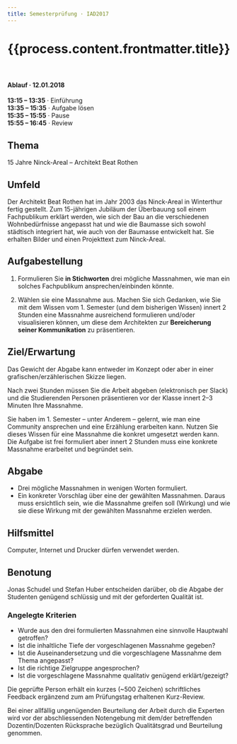 ```yaml
---
title: Semesterprüfung · IAD2017
---
```


<header>

# {{process.content.frontmatter.title}}

</header>


#### Ablauf · 12.01.2018

**13:15 – 13:35** · Einführung  
**13:35 – 15:35** · Aufgabe lösen  
**15:35 – 15:55** · Pause  
**15:55 – 16:45** · Review



## Thema

15 Jahre Ninck-Areal – Architekt Beat Rothen

## Umfeld

Der Architekt Beat Rothen hat im Jahr 2003 das Ninck-Areal in Winterthur fertig gestellt. Zum 15-jährigen Jubiläum der Überbauung soll einem Fachpublikum erklärt werden, wie sich der Bau an die verschiedenen Wohnbedürfnisse angepasst hat und wie die Baumasse sich sowohl städtisch integriert hat, wie auch von der Baumasse entwickelt hat. Sie erhalten Bilder und einen Projekttext zum Ninck-Areal.


## Aufgabestellung

1. Formulieren Sie **in Stichworten** drei mögliche Massnahmen, wie man ein solches Fachpublikum ansprechen/einbinden könnte.

2. Wählen sie eine Massnahme aus. Machen Sie sich Gedanken, wie Sie mit dem Wissen vom 1. Semester (und dem bisherigen Wissen) innert 2 Stunden eine Massnahme ausreichend formulieren und/oder visualisieren können, um diese dem Architekten zur **Bereicherung seiner Kommunikation** zu präsentieren.

## Ziel/Erwartung

Das Gewicht der Abgabe kann entweder im Konzept oder aber in einer grafischen/erzählerischen Skizze liegen.

Nach zwei Stunden müssen Sie die Arbeit abgeben (elektronisch per Slack) und die Studierenden Personen präsentieren vor der Klasse innert 2–3 Minuten Ihre Massnahme.

Sie haben im 1. Semester – unter Anderem – gelernt, wie man eine Community ansprechen und eine Erzählung erarbeiten kann. Nutzen Sie dieses Wissen für eine Massnahme die konkret umgesetzt werden kann. Die Aufgabe ist frei formuliert aber innert 2 Stunden muss eine konkrete Massnahme erarbeitet und begründet sein.

## Abgabe

- Drei mögliche Massnahmen in wenigen Worten formuliert.
- Ein konkreter Vorschlag über eine der gewählten Massnahmen. Daraus muss ersichtlich sein, wie die Massnahme greifen soll (Wirkung) und wie sie diese Wirkung mit der gewählten Massnahme erzielen werden.

## Hilfsmittel

Computer, Internet und Drucker dürfen verwendet werden.


## Benotung

Jonas Schudel und Stefan Huber entscheiden darüber, ob die Abgabe der Studenten genügend schlüssig und mit der geforderten Qualität ist.

### Angelegte Kriterien

- Wurde aus den drei formulierten Massnahmen eine sinnvolle Hauptwahl getroffen?
- Ist die inhaltliche Tiefe der vorgeschlagenen Massnahme gegeben?
- Ist die Auseinandersetzung und die vorgeschlagene Massnahme dem Thema angepasst?
- Ist die richtige Zielgruppe angesprochen?
- Ist die vorgeschlagene Massnahme qualitativ genügend erklärt/gezeigt?

Die geprüfte Person erhält ein kurzes (~500 Zeichen) schriftliches Feedback ergänzend zum am Prüfungstag erhaltenen Kurz-Review.

Bei einer allfällig ungenügenden Beurteilung der Arbeit durch die Experten wird vor der abschliessenden Notengebung mit dem/der betreffenden Dozentin/Dozenten Rücksprache bezüglich Qualitätsgrad und Beurteilung genommen.
